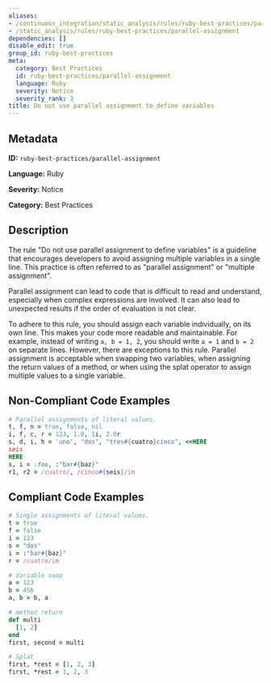 ```yaml
---
aliases:
- /continuous_integration/static_analysis/rules/ruby-best-practices/parallel-assignment
- /static_analysis/rules/ruby-best-practices/parallel-assignment
dependencies: []
disable_edit: true
group_id: ruby-best-practices
meta:
  category: Best Practices
  id: ruby-best-practices/parallel-assignment
  language: Ruby
  severity: Notice
  severity_rank: 3
title: Do not use parallel assignment to define variables
---
```

<!--  SOURCED FROM https://github.com/DataDog/datadog-static-analyzer-rule-docs -->


## Metadata
**ID:** `ruby-best-practices/parallel-assignment`

**Language:** Ruby

**Severity:** Notice

**Category:** Best Practices

## Description
The rule "Do not use parallel assignment to define variables" is a guideline that encourages developers to avoid assigning multiple variables in a single line. This practice is often referred to as "parallel assignment" or "multiple assignment". 

Parallel assignment can lead to code that is difficult to read and understand, especially when complex expressions are involved. It can also lead to unexpected results if the order of evaluation is not clear. 

To adhere to this rule, you should assign each variable individually, on its own line. This makes your code more readable and maintainable. For example, instead of writing `a, b = 1, 2`, you should write `a = 1` and `b = 2` on separate lines. However, there are exceptions to this rule. Parallel assignment is acceptable when swapping two variables, when assigning the return values of a method, or when using the splat operator to assign multiple values to a single variable.

## Non-Compliant Code Examples
```ruby
# Parallel assignments of literal values.
t, f, n = true, false, nil
i, f, c, r = 123, 1.0, 1i, 2.0r
s, d, i, h = 'uno', "dos", "tres#{cuatro}cinco", <<HERE
seis
HERE
s, i = :foo, :"bar#{baz}"
r1, r2 = /cuatro/, /cinco#{seis}/im


```

## Compliant Code Examples
```ruby
# Single assignments of literal values.
t = true
f = false
i = 123
s = "dos"
i = :"bar#{baz}"
r = /cuatro/im

# Variable swap
a = 123
b = 456
a, b = b, a

# method return
def multi
  [1, 2]
end
first, second = multi

# Splat
first, *rest = [1, 2, 3]
first, *rest = 1, 2, 3

```
